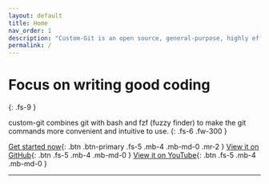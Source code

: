 ```yaml
---
layout: default
title: Home
nav_order: 1
description: "Custom-Git is an open source, general-purpose, highly efficient command line git tool."
permalink: /
---
```


# Focus on writing good coding
{: .fs-9 }

custom-git combines git with bash and fzf (fuzzy finder) to make the git commands more convenient and intuitive to use.
{: .fs-6 .fw-300 }

[Get started now](#getting-started){: .btn .btn-primary .fs-5 .mb-4 .mb-md-0 .mr-2 } [View it on GitHub](https://github.com/custom-git/custom-git-bash){: .btn .fs-5 .mb-4 .mb-md-0 } [View it on YouTube](https://www.youtube.com/channel/UC_pNb_w0nc_mnfBOUtCmhQQ){: .btn .fs-5 .mb-4 .mb-md-0 }

---
